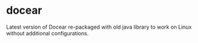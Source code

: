 # docear
Latest version of Docear re-packaged with old java library to work on Linux without additional configurations.
